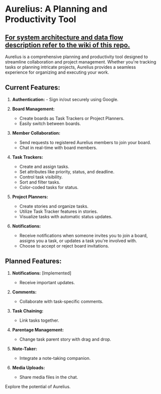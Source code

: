 # **Aurelius: A Planning and Productivity Tool**
## [**For system architecture and data flow description refer to the wiki of this repo.**](https://github.com/Augasty/Aurelius/wiki)


Aurelius is a comprehensive planning and productivity tool designed to streamline collaboration and project management. Whether you're tracking tasks or planning intricate projects, Aurelius provides a seamless experience for organizing and executing your work.

## **Current Features:**

1. **Authentication:** - Sign in/out securely using Google.

2. **Board Management:**
   - Create boards as Task Trackers or Project Planners.
   - Easily switch between boards.

3. **Member Collaboration:**
   - Send requests to registered Aurelius members to join your board.
   - Chat in real-time with board members.

4. **Task Trackers:**
   - Create and assign tasks.
   - Set attributes like priority, status, and deadline.
   - Control task visibility.
   - Sort and filter tasks.
   - Color-coded tasks for status.

5. **Project Planners:**
   - Create stories and organize tasks.
   - Utilize Task Tracker features in stories.
   - Visualize tasks with automatic status updates.
  
6. **Notifications:**
   - Receive notifications when someone invites you to join a board, assigns you a task, or updates a task you're involved with.
   - Choose to accept or reject board invitations.
  


## **Planned Features:**

1. **Notifications:**  [Implemented]
   - Receive important updates.  

2. **Comments:**
   - Collaborate with task-specific comments.

3. **Task Chaining:**
   - Link tasks together.

4. **Parentage Management:**
   - Change task parent story with drag and drop.

5. **Note-Taker:**
   - Integrate a note-taking companion.

6. **Media Uploads:**
   - Share media files in the chat.



Explore the potential of Aurelius.

